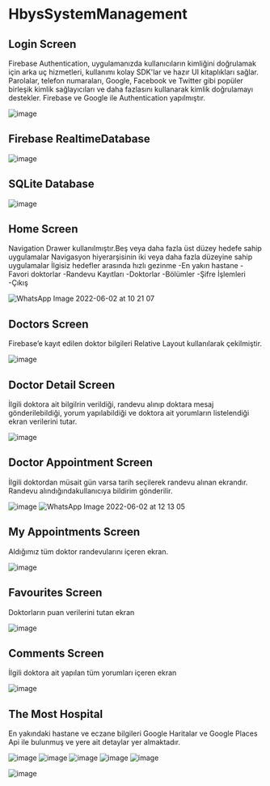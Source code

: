 # HbysSystemManagement

## Login Screen
Firebase Authentication, uygulamanızda kullanıcıların
kimliğini doğrulamak için arka uç hizmetleri,
kullanımı kolay SDK'lar ve hazır UI kitaplıkları sağlar.
Parolalar, telefon numaraları, Google, Facebook ve
Twitter gibi popüler birleşik kimlik sağlayıcıları
ve daha fazlasını kullanarak kimlik doğrulamayı destekler.
Firebase ve Google ile Authentication yapılmıştır.


![image](https://user-images.githubusercontent.com/46397935/168470560-f197cc42-3350-4ca9-9c11-185dde7bdd90.png)

## Firebase RealtimeDatabase

![image](https://user-images.githubusercontent.com/46397935/171577080-7a2aa49b-7ad9-4872-a357-36f4a1d96bd9.png)

## SQLite Database

![image](https://user-images.githubusercontent.com/46397935/171579739-d5de3da0-d5aa-49d9-8d28-14e271bb4d8b.png)

## Home Screen
Navigation Drawer kullanılmıştır.Beş veya daha
fazla üst düzey hedefe sahip uygulamalar
Navigasyon hiyerarşisinin iki veya daha 
fazla düzeyine sahip uygulamalar İlgisiz 
hedefler arasında hızlı gezinme
-En yakın hastane
-Favori doktorlar
-Randevu Kayıtları
-Doktorlar
-Bölümler
-Şifre İşlemleri
-Çıkış

![WhatsApp Image 2022-06-02 at 10 21 07](https://user-images.githubusercontent.com/46397935/171579005-1256c29e-ce03-46bd-bc3e-fbfb1885d231.jpeg)



## Doctors Screen
Firebase’e kayıt edilen doktor bilgileri
Relative Layout kullanılarak çekilmiştir.

![image](https://user-images.githubusercontent.com/46397935/168470596-f41c06c7-afd0-4a87-98d6-16c8a1f92715.png)

## Doctor Detail Screen
İlgili doktora ait bilgilrin verildiği,
randevu alınıp doktara mesaj gönderilebildiği,
yorum yapılabildiği ve doktora ait yorumların
listelendiği ekran verilerini tutar.

![image](https://user-images.githubusercontent.com/46397935/168470422-d206edd3-5c41-46d2-8b86-74e0ec76d932.png)

## Doctor Appointment Screen
İlgili doktordan müsait gün varsa
tarih seçilerek randevu alınan ekrandır.
Randevu alındığındakullanıcıya bildirim
gönderilir. 

![image](https://user-images.githubusercontent.com/46397935/168470447-1e469059-d430-400f-90f1-800466f73f47.png)
![WhatsApp Image 2022-06-02 at 12 13 05](https://user-images.githubusercontent.com/46397935/171597796-2d1fd1a9-422a-468b-a4e5-a2396e0c99ac.jpeg)


## My Appointments Screen
Aldığımız tüm doktor randevularını içeren ekran.

![image](https://user-images.githubusercontent.com/46397935/168470473-8efc3d54-cd91-436a-9b15-21a0cd60d410.png)

## Favourites Screen 
Doktorların puan verilerini tutan ekran

![image](https://user-images.githubusercontent.com/46397935/168470501-cbf7ed18-8a9c-4e60-8b6a-8ee002d1d859.png)

## Comments Screen
İlgili doktora ait yapılan tüm 
yorumları içeren ekran

![image](https://user-images.githubusercontent.com/46397935/168470523-981d44e7-dce8-4f34-80f2-c2dd6e458941.png)

## The Most Hospital
En yakındaki hastane ve eczane bilgileri
Google Haritalar ve Google Places Api
ile bulunmuş ve yere ait detaylar
yer almaktadır.

![image](https://user-images.githubusercontent.com/46397935/168687129-344e49e3-9192-4e8f-b71c-547cad95cb2d.png)
![image](https://user-images.githubusercontent.com/46397935/170821401-9beb2629-f80c-4cd0-8d38-53c8a9f46bc1.png)
![image](https://user-images.githubusercontent.com/46397935/171591262-7a8e8e7f-d410-435f-bbde-c4012b1b9502.png)
![image](https://user-images.githubusercontent.com/46397935/171591365-457b14f1-20b6-4518-b969-a71c6c0bc640.png)
![image](https://user-images.githubusercontent.com/46397935/171598117-44ded0bb-d881-4f0e-8fb2-e668da9ff5fa.png)




![image](https://user-images.githubusercontent.com/46397935/168691144-6158ac31-bbe4-4ff2-9b22-cec77624e9c0.png)












